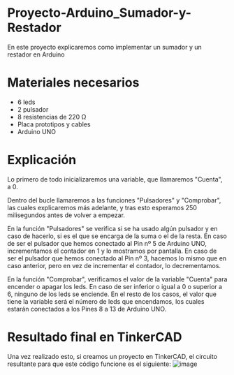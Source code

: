 # Proyecto-Arduino_Sumador-y-Restador
En este proyecto explicaremos como implementar un sumador y un restador en Arduino

# Materiales necesarios
- 6 leds
- 2 pulsador
- 8 resistencias de 220 Ω
- Placa prototipos y cables
- Arduino UNO

# Explicación
Lo primero de todo inicializaremos una variable, que llamaremos "Cuenta", a 0.

Dentro del bucle llamaremos a las funciones "Pulsadores" y "Comprobar", las cuales explicaremos más adelante, y tras esto esperamos 250 milisegundos antes de volver a empezar.

En la función "Pulsadores" se verifica si se ha usado algún pulsador y en caso de hacerlo, si es el que se encarga de la suma o el de la resta.
En caso de ser el pulsador que hemos conectado al Pin nº 5 de Arduino UNO, incrementamos el contador en 1 y lo mostramos por pantalla.
En caso de ser el pulsador que hemos conectado al Pin nº 3, hacemos lo mismo que en caso anterior, pero en vez de incrementar el contador, lo decrementamos.

En la función "Comprobar", verificamos el valor de la variable "Cuenta" para encender o apagar los leds. En caso de ser inferior o igual a 0 o superior a 6, ninguno de los leds se enciende.
En el resto de los casos, el valor que tiene la variable será el número de leds que encendamos, los cuales estarán conectados a los Pines 8 a 13 de Arduino UNO.

# Resultado final en TinkerCAD
Una vez realizado esto, si creamos un proyecto en TinkerCAD, el circuito resultante para que este código funcione es el siguiente:
![image](https://github.com/user-attachments/assets/28be028b-5960-4fdd-b6dc-4e3be4b0f69b)
